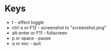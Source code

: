 # Keys

* t                 - effect toggle
* ctrl-s or F12     - screenshot to "screenshot.png"
* alt-enter or F11  - fullscreen
* p or space        - pause
* q or esc          - quit

